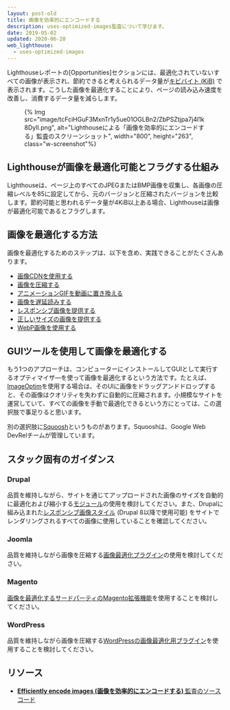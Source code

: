 ```yaml
---
layout: post-old
title: 画像を効率的にエンコードする
description: uses-optimized-images監査について学びます。
date: 2019-05-02
updated: 2020-06-20
web_lighthouse:
  - uses-optimized-images
---
```


Lighthouseレポートの[Opportunities]セクションには、最適化されていないすべての画像が表示され、節約できると考えられるデータ量が[キビバイト (KiB)](https://en.wikipedia.org/wiki/Kibibyte) で表示されます。こうした画像を最適化することにより、ページの読み込み速度を改善し、消費するデータ量を減らします。

<figure class="w-figure">{% Img src="image/tcFciHGuF3MxnTr1y5ue01OGLBn2/ZbPSZtjpa7j4I1k8DylI.png", alt="Lighthouseによる「画像を効率的にエンコードする」監査のスクリーンショット", width="800", height="263", class="w-screenshot"%}</figure>

## Lighthouseが画像を最適化可能とフラグする仕組み

Lighthouseは、ページ上のすべてのJPEGまたはBMP画像を収集し、各画像の圧縮レベルを85に設定してから、元のバージョンと圧縮されたバージョンを比較します。節約可能と思われるデータ量が4KiB以上ある場合、Lighthouseは画像が最適化可能であるとフラグします。

## 画像を最適化する方法

画像を最適化するためのステップは、以下を含め、実践できることがたくさんあります。

- [画像CDNを使用する](/image-cdns/)
- [画像を圧縮する](/use-imagemin-to-compress-images)
- [アニメーションGIFを動画に置き換える](/replace-gifs-with-videos)
- [画像を遅延読みする](/use-lazysizes-to-lazyload-images)
- [レスポンシブ画像を提供する](/serve-responsive-images)
- [正しいサイズの画像を提供する](/serve-images-with-correct-dimensions)
- [WebP画像を使用する](/serve-images-webp)

## GUIツールを使用して画像を最適化する

もう1つのアプローチは、コンピューターにインストールしてGUIとして実行するオプティマイザ―を使って画像を最適化するという方法です。たとえば、[ImageOptim](https://imageoptim.com/mac)を使用する場合は、そのUIに画像をドラッグアンドドロップすると、その画像はクオリティを失わずに自動的に圧縮されます。小規模なサイトを運営していて、すべての画像を手動で最適化できるという方にとっては、この選択肢で事足りると思います。

別の選択肢に[Squoosh](https://squoosh.app/)というものがあります。Squooshは、Google Web DevRelチームが管理しています。

## スタック固有のガイダンス

### Drupal

品質を維持しながら、サイトを通じてアップロードされた画像のサイズを自動的に最適化および縮小する[モジュール](https://www.drupal.org/project/project_module?f%5B0%5D=&f%5B1%5D=&f%5B2%5D=im_vid_3%3A123&f%5B3%5D=&f%5B4%5D=sm_field_project_type%3Afull&f%5B5%5D=&f%5B6%5D=&text=optimize+images&solrsort=iss_project_release_usage+desc&op=Search)の使用を検討してください。また、Drupalに組み込まれた[レスポンシブ画像スタイル](https://www.drupal.org/docs/8/mobile-guide/responsive-images-in-drupal-8) (Drupal 8以降で使用可能) をサイトでレンダリングされるすべての画像に使用していることを確認してください。

### Joomla

品質を維持しながら画像を圧縮する[画像最適化プラグイン](https://extensions.joomla.org/instant-search/?jed_live%5Bquery%5D=performance)の使用を検討してください。

### Magento

[画像を最適化するサードパーティのMagento拡張機能](https://marketplace.magento.com/catalogsearch/result/?q=optimize%20image)を使用することを検討してください。

### WordPress

品質を維持しながら画像を圧縮する[WordPressの画像最適化用プラグイン](https://wordpress.org/plugins/search/optimize+images/)を使用することを検討してください。

## リソース

- [**Efficiently encode images (画像を効率的にエンコードする)** 監査のソースコード](https://github.com/GoogleChrome/lighthouse/blob/master/lighthouse-core/audits/byte-efficiency/uses-optimized-images.js)
